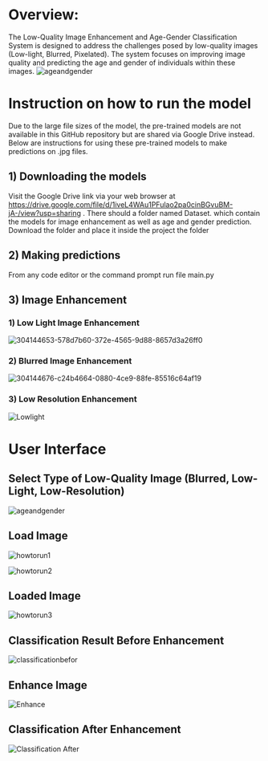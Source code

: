 # Overview:
The Low-Quality Image Enhancement and Age-Gender Classification System is designed to address the challenges posed by low-quality images (Low-light, Blurred, Pixelated). The system focuses on improving image quality and predicting the age and gender of individuals within these images.
![ageandgender](https://github.com/Shaabanm2018/Age-and-gender-classification-from-low-quality-human-face-images/assets/76607364/badaef0a-c965-41b1-8119-d430eb342745)


# Instruction on how to run the model 
Due to the large file sizes of the model, the pre-trained models are not available in this GitHub repository but are shared via Google Drive instead. Below are instructions for using these pre-trained models to make predictions on .jpg files.

## 1) Downloading the models

Visit the Google Drive link via your web browser at https://drive.google.com/file/d/1iveL4WAu1PFulao2pa0cinBGvuBM-jA-/view?usp=sharing . There should a folder named Dataset. which contain the models for image enhancement as well as age and gender prediction. Download the folder and place it inside the project the folder

## 2) Making predictions

From any code editor or the command prompt run file main.py 

## 3) Image Enhancement 
### 1) Low Light Image Enhancement
![304144653-578d7b60-372e-4565-9d88-8657d3a26ff0](https://github.com/user-attachments/assets/7dbd9e0b-a350-4bf1-abab-8b821a44dfaa)



### 2) Blurred Image Enhancement
![304144676-c24b4664-0880-4ce9-88fe-85516c64af19](https://github.com/user-attachments/assets/e6c4a285-744d-44d7-9724-2e169faf59e8)



### 3) Low Resolution Enhancement
![Lowlight](https://github.com/user-attachments/assets/304f062c-8ca2-4bf7-a0e0-daa391a0c445)




# User Interface

## Select Type of Low-Quality Image (Blurred, Low-Light, Low-Resolution)
![ageandgender](https://github.com/Shaabanm2018/Age-and-gender-classification-from-low-quality-human-face-images/assets/76607364/8b4ab972-f48e-41f0-8d84-742beaa17f08)

## Load Image
![howtorun1](https://github.com/Shaabanm2018/Age-and-gender-classification-from-low-quality-human-face-images/assets/76607364/9b69cd16-dcaf-4c85-b651-64ee80c46fca)

![howtorun2](https://github.com/Shaabanm2018/Age-and-gender-classification-from-low-quality-human-face-images/assets/76607364/ae902f52-0e72-445d-b075-92bbc0b304a4)

## Loaded Image
![howtorun3](https://github.com/Shaabanm2018/Age-and-gender-classification-from-low-quality-human-face-images/assets/76607364/771c5b3a-547c-46a4-b627-262dad28c39c)

## Classification Result Before Enhancement 
![classificationbefor](https://github.com/Shaabanm2018/Age-and-gender-classification-from-low-quality-human-face-images/assets/76607364/28bb8892-b5e6-40a4-b59d-0832461e96a0)

## Enhance Image
![Enhance](https://github.com/Shaabanm2018/Age-and-gender-classification-from-low-quality-human-face-images/assets/76607364/47f8d4ac-2e6e-4fed-b253-32afb892065e)

## Classification After Enhancement 
![Classification After](https://github.com/Shaabanm2018/Age-and-gender-classification-from-low-quality-human-face-images/assets/76607364/33440898-a56c-47f0-be0e-45c8eea15804)



